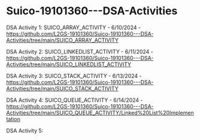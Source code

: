 # Suico-19101360---DSA-Activities

DSA Activity 1: SUICO_ARRAY_ACTIVITY - 6/10/2024 - https://github.com/L2GS-19101360/Suico-19101360---DSA-Activities/tree/main/SUICO_ARRAY_ACTIVITY

DSA Activity 2: SUICO_LINKEDLIST_ACTIVITY - 6/11/2024 - https://github.com/L2GS-19101360/Suico-19101360---DSA-Activities/tree/main/SUICO_LINKEDLIST_ACTIVITY

DSA Activity 3: SUICO_STACK_ACTIVITY - 6/13/2024 - https://github.com/L2GS-19101360/Suico-19101360---DSA-Activities/tree/main/SUICO_STACK_ACTIVITY

DSA Activity 4: SUICO_QUEUE_ACTIVITY - 6/14/2024 - https://github.com/L2GS-19101360/Suico-19101360---DSA-Activities/tree/main/SUICO_QUEUE_ACTIVITY/Linked%20List%20Implementation

DSA Activity 5:
